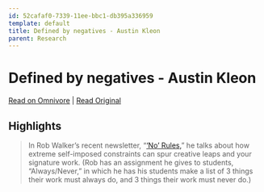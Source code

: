 ```yaml
---
id: 52cafaf0-7339-11ee-bbc1-db395a336959
template: default
title: Defined by negatives - Austin Kleon
parent: Research
---
```


# Defined by negatives - Austin Kleon

[Read on Omnivore](https://omnivore.app/me/defined-by-negatives-austin-kleon-18b66fec0b1) | [Read Original](https://austinkleon.com/2023/10/20/defined-by-negatives)

## Highlights

> In Rob Walker’s recent newsletter, “[‘No’ Rules,](https://robwalker.substack.com/p/no-rules)” he talks about how extreme self-imposed constraints can spur creative leaps and your signature work. (Rob has an assignment he gives to students, “Always/Never,” in which he has his students make a list of 3 things their work must always do, and 3 things their work must never do.)

